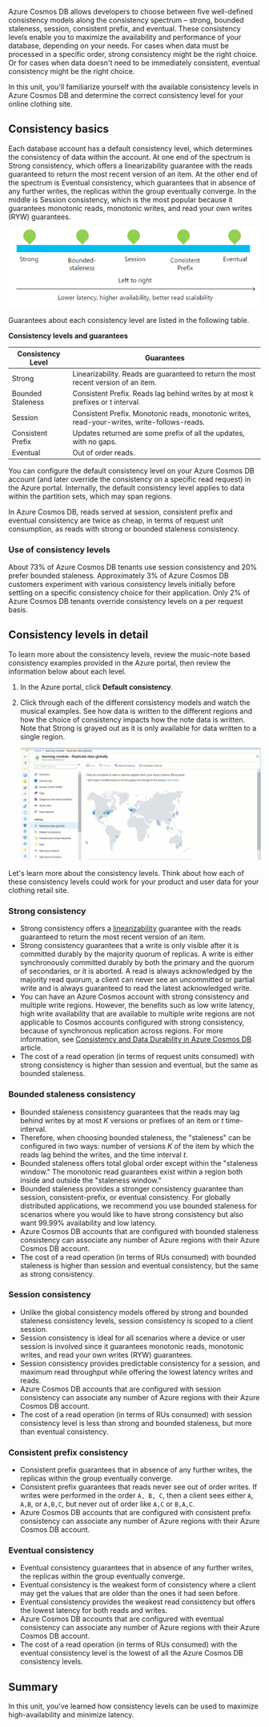Azure Cosmos DB allows developers to choose between five well-defined consistency models along the consistency spectrum – strong, bounded staleness, session, consistent prefix, and eventual. These consistency levels enable you to maximize the availability and performance of your database, depending on your needs. For cases when data must be processed in a specific order, strong consistency might be the right choice. Or for cases when data doesn't need to be immediately consistent, eventual consistency might be the right choice. 

In this unit, you'll familiarize yourself with the available consistency levels in Azure Cosmos DB and determine the correct consistency level for your online clothing site.

## Consistency basics

Each database account has a default consistency level, which determines the consistency of data within the account. At one end of the spectrum is Strong consistency, which offers a linearizability guarantee with the reads guaranteed to return the most recent version of an item. At the other end of the spectrum is Eventual consistency, which guarantees that in absence of any further writes, the replicas within the group eventually converge. In the middle is Session consistency, which is the most popular because it guarantees monotonic reads, monotonic writes, and read your own writes (RYW) guarantees.

![The five consistency levels in Azure Cosmos DB](../media/5-change-consistency/five-consistency-levels.png)

Guarantees about each consistency level are listed in the following table.
 
**Consistency levels and guarantees**

| Consistency Level	| Guarantees |
| --- | --- |
| Strong | Linearizability. Reads are guaranteed to return the most recent version of an item.|
| Bounded Staleness	| Consistent Prefix. Reads lag behind writes by at most k prefixes or t interval. |
| Session	| Consistent Prefix. Monotonic reads, monotonic writes, read-your-writes, write-follows-reads. |
| Consistent Prefix	| Updates returned are some prefix of all the updates, with no gaps. |
| Eventual	| Out of order reads. |

You can configure the default consistency level on your Azure Cosmos DB account (and later override the consistency on a specific read request) in the Azure portal. Internally, the default consistency level applies to data within the partition sets, which may span regions.

In Azure Cosmos DB, reads served at session, consistent prefix and eventual consistency are twice as cheap, in terms of request unit consumption, as reads with strong or bounded staleness consistency.

### Use of consistency levels

About 73% of Azure Cosmos DB tenants use session consistency and 20% prefer bounded staleness. Approximately 3% of Azure Cosmos DB customers experiment with various consistency levels initially before settling on a specific consistency choice for their application. Only 2% of Azure Cosmos DB tenants override consistency levels on a per request basis.

## Consistency levels in detail

To learn more about the consistency levels, review the music-note based consistency examples provided in the Azure portal, then review the information below about each level.

1. In the Azure portal, click **Default consistency**.
2. Click through each of the different consistency models and watch the musical examples. See how data is written to the different regions and how the choice of consistency impacts how the note data is written. Note that Strong is grayed out as it is only available for data written to a single region.

    ![Learn about consistency settings in the portal](../media/5-change-consistency/consistency.gif)

Let's learn more about the consistency levels. Think about how each of these consistency levels could work for your product and user data for your clothing retail site.

### Strong consistency

* Strong consistency offers a [linearizability](https://aphyr.com/posts/313-strong-consistency-models) guarantee with the reads guaranteed to return the most recent version of an item.
* Strong consistency guarantees that a write is only visible after it is committed durably by the majority quorum of replicas. A write is either synchronously committed durably by both the primary and the quorum of secondaries, or it is aborted. A read is always acknowledged by the majority read quorum, a client can never see an uncommitted or partial write and is always guaranteed to read the latest acknowledged write. 
* You can have an Azure Cosmos account with strong consistency and multiple write regions. However, the benefits such as low write latency, high write availability that are available to multiple write regions are not applicable to Cosmos accounts configured with strong consistency, because of synchronous replication across regions. For more information, see [Consistency and Data Durability in Azure Cosmos DB](/azure/cosmos-db/consistency-levels-tradeoffs) article.
* The cost of a read operation (in terms of request units consumed) with strong consistency is higher than session and eventual, but the same as bounded staleness.

### Bounded staleness consistency

* Bounded staleness consistency guarantees that the reads may lag behind writes by at most *K* versions or prefixes of an item or *t* time-interval.
* Therefore, when choosing bounded staleness, the "staleness" can be configured in two ways: number of versions *K* of the item by which the reads lag behind the writes, and the time interval *t*.
* Bounded staleness offers total global order except within the "staleness window." The monotonic read guarantees exist within a region both inside and outside the "staleness window."
* Bounded staleness provides a stronger consistency guarantee than session, consistent-prefix, or eventual consistency. For globally distributed applications, we recommend you use bounded staleness for scenarios where you would like to have strong consistency but also want 99.99% availability and low latency.
* Azure Cosmos DB accounts that are configured with bounded staleness consistency can associate any number of Azure regions with their Azure Cosmos DB account. 
* The cost of a read operation (in terms of RUs consumed) with bounded staleness is higher than session and eventual consistency, but the same as strong consistency.

### Session consistency

* Unlike the global consistency models offered by strong and bounded staleness consistency levels, session consistency is scoped to a client session.
* Session consistency is ideal for all scenarios where a device or user session is involved since it guarantees monotonic reads, monotonic writes, and read your own writes (RYW) guarantees.
* Session consistency provides predictable consistency for a session, and maximum read throughput while offering the lowest latency writes and reads.
* Azure Cosmos DB accounts that are configured with session consistency can associate any number of Azure regions with their Azure Cosmos DB account.
* The cost of a read operation (in terms of RUs consumed) with session consistency level is less than strong and bounded staleness, but more than eventual consistency.

### Consistent prefix consistency

* Consistent prefix guarantees that in absence of any further writes, the replicas within the group eventually converge. 
* Consistent prefix guarantees that reads never see out of order writes. If writes were performed in the order `A, B, C`, then a client sees either `A`, `A,B`, or `A,B,C`, but never out of order like `A,C` or `B,A,C`.
* Azure Cosmos DB accounts that are configured with consistent prefix consistency can associate any number of Azure regions with their Azure Cosmos DB account. 

### Eventual consistency

* Eventual consistency guarantees that in absence of any further writes, the replicas within the group eventually converge.
* Eventual consistency is the weakest form of consistency where a client may get the values that are older than the ones it had seen before.
* Eventual consistency provides the weakest read consistency but offers the lowest latency for both reads and writes.
* Azure Cosmos DB accounts that are configured with eventual consistency can associate any number of Azure regions with their Azure Cosmos DB account. 
* The cost of a read operation (in terms of RUs consumed) with the eventual consistency level is the lowest of all the Azure Cosmos DB consistency levels.

## Summary

In this unit, you've learned how consistency levels can be used to maximize high-availability and minimize latency.
